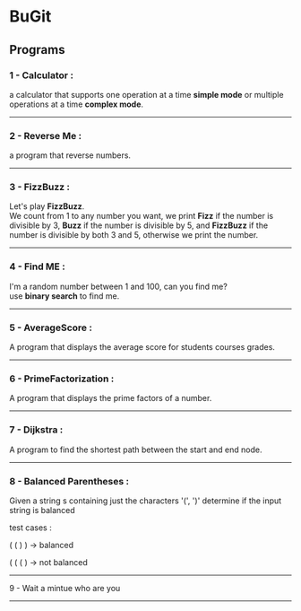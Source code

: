 # BuGit


## Programs

### 1 - Calculator :
a calculator that supports one operation at a time **simple mode** or multiple operations at a time **complex mode**.
________________________________________________________________________________________________________________________
### 2 - Reverse Me : 
a program that reverse numbers.
________________________________________________________________________________________________________________________
### 3 - FizzBuzz : 
Let's play **FizzBuzz**.\
We count from 1 to any number you want, we print **Fizz** if the number is divisible by 3, **Buzz** if the number is divisible by 5, and **FizzBuzz** if the number is divisible by both 3 and 5, otherwise we print the number.
________________________________________________________________________________________________________________________
### 4 - Find ME :
I'm a random number between 1 and 100, can you find me?\
use **binary search** to find me.
________________________________________________________________________________________________________________________
### 5 - AverageScore : 
A program that displays the average score for students courses grades.
________________________________________________________________________________________________________________________
### 6 - PrimeFactorization : 
A program that displays the prime factors of a number.
________________________________________________________________________________________________________________________
### 7 - Dijkstra :
A program to find the shortest path between the start and end node.
________________________________________________________________________________________________________________________
### 8 - Balanced Parentheses : 
Given a string s containing just the characters '(', ')' determine if the input string is balanced

test cases :

( ( ) ) -> balanced

( ( ( ) -> not balanced            
________________________________________________________________________________________________________________________
9 - Wait a mintue who are you

________________________________________________________________________________________________________________________

